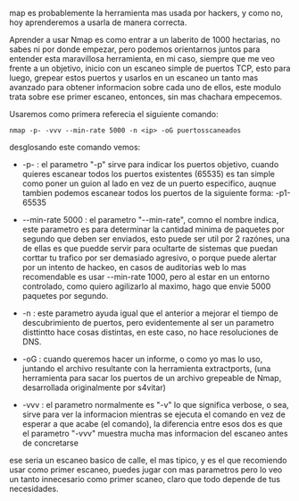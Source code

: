 map es probablemente la herramienta mas usada por hackers, y como no, hoy aprenderemos a usarla de manera correcta.

Aprender a usar Nmap es como entrar a un laberito de 1000 hectarias, no sabes ni por donde empezar, pero podemos orientarnos juntos  para entender esta maravillosa herramienta, en mi caso, siempre que me veo frente a un objetivo, inicio con un escaneo simple de puertos TCP, esto para luego, grepear estos puertos y usarlos en un escaneo un tanto mas avanzado para obtener informacion sobre cada uno de ellos, este modulo trata sobre ese primer escaneo, entonces, sin mas chachara empecemos.

Usaremos como primera referecia el siguiente comando: 

``` shell
nmap -p- -vvv --min-rate 5000 -n <ip> -oG puertosscaneados
```

desglosando este comando vemos:

- -p- : el parametro "-p" sirve para indicar los puertos objetivo, cuando quieres escanear todos los puertos existentes (65535) es tan simple como poner un guion al lado en vez de un puerto especifico, auqnue tambien podemos escanear todos los puertos de la siguiente forma: -p1-65535

- --min-rate 5000 : el parametro "--min-rate", comno el nombre indica, este parametro es para determinar la cantidad minima de paquetes por segundo que deben ser enviados, esto puede ser util por 2 razónes, una de ellas es que puedde servir para ocultarte de sistemas que puedan corttar tu trafico por ser demasiado agresivo, o porque puede alertar por un intento de hackeo, en casos de auditorias web lo mas recomendable es usar --min-rate 1000, pero al estar en un entorno controlado, como quiero agilizarlo al maximo, hago que envie 5000 paquetes por segundo.

- -n : este parametro ayuda igual que el anterior a mejorar el tiempo de descubrimiento de puertos, pero evidentemente al ser un parametro disttintto hace cosas distintas, en este caso, no hace resoluciones de DNS. 

- -oG : cuando queremos hacer un informe, o como yo mas lo uso, juntando el archivo resultante con la herramienta extractports, (una herramienta para sacar los puertos de un archivo grepeable de Nmap, desarrollada originalmente por s4vitar)

- -vvv : el parametro normalmente es "-v" lo que significa verbose, o sea, sirve para ver la informacion mientras se ejecuta el comando en vez de esperar a que acabe (el comando), la diferencia entre esos dos es que el parametro "-vvv" muestra mucha mas informacion del escaneo antes de concretarse

ese seria un escaneo basico de calle, el mas tipico, y es el que recomiendo usar como primer escaneo, puedes jugar con mas parametros pero lo veo un tanto innecesario como primer scaneo, claro que todo depende de tus necesidades.